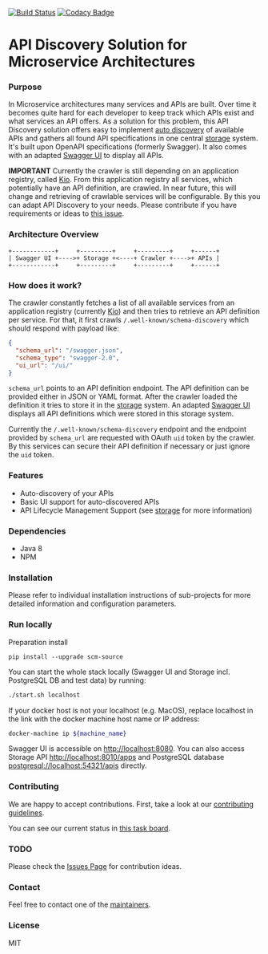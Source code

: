 [![Build Status](https://travis-ci.org/zalando-incubator/api-discovery.svg?branch=master)](https://travis-ci.org/zalando-incubator/api-discovery)
[![Codacy Badge](https://api.codacy.com/project/badge/Grade/af767a162ce24df0b22d1e4cb70a6556)](https://www.codacy.com/app/felix-mueller-berlin/api-discovery?utm_source=github.com&amp;utm_medium=referral&amp;utm_content=zalando-incubator/api-discovery&amp;utm_campaign=Badge_Grade)

# API Discovery Solution for Microservice Architectures

### Purpose

In Microservice architectures many services and APIs are built. Over time it becomes quite hard for each developer to keep track which APIs exist and what services an API offers. As a solution for this problem, this API Discovery solution offers easy to implement [auto discovery](https://github.com/zalando-incubator/api-discovery/tree/master/crawler) of available APIs and gathers all found API specifications in one central [storage](https://github.com/zalando-incubator/api-discovery/tree/master/storage) system. It's built upon OpenAPI specifications (formerly Swagger). It also comes with an adapted [Swagger UI](swagger-ui/) to display all APIs.

**IMPORTANT** Currently the crawler is still depending on an application registry, called [Kio](https://github.com/zalando-stups/kio). From this application registry all services, which potentially have an API definition, are crawled. In near future, this will change and retrieving of crawlable services will be configurable. By this you can adapt API Discovery to your needs. Please contribute if you have requirements or ideas to [this issue](https://github.com/zalando-incubator/api-discovery/issues/2).


### Architecture Overview

    +------------+     +---------+     +---------+     +------+
    | Swagger UI +---->+ Storage +<----+ Crawler +---->+ APIs |
    +------------+     +---------+     +---------+     +------+


### How does it work?

The crawler constantly fetches a list of all available services from an application registry
(currently [Kio](https://github.com/zalando-stups/kio)) and then tries to retrieve an API definition per service.
For that, it first crawls `/.well-known/schema-discovery` which should respond with payload like:

  ```json
  {
    "schema_url": "/swagger.json",
    "schema_type": "swagger-2.0",
    "ui_url": "/ui/"
  }
  ```

`schema_url` points to an API definition endpoint. The API definition can be provided either in JSON or YAML format.
After the crawler loaded the definition it tries to store it in the [storage](storage/) system. An adapted
[Swagger UI](swagger-ui/) displays all API definitions which were stored in this storage system.

Currently the `/.well-known/schema-discovery` endpoint and the endpoint provided by `schema_url` are requested
with OAuth `uid` token by the crawler. By this services can secure their API definition if necessary or just ignore
the `uid` token.

### Features

- Auto-discovery of your APIs
- Basic UI support for auto-discovered APIs
- API Lifecycle Management Support (see [storage](storage/) for more information)


### Dependencies

- Java 8
- NPM

### Installation

Please refer to individual installation instructions of sub-projects for more detailed information and configuration parameters.


### Run locally

Preparation install 

```pip install --upgrade scm-source```

You can start the whole stack locally (Swagger UI and Storage incl. PostgreSQL DB and test data) by running:

```bash
./start.sh localhost
```

If your docker host is not your localhost (e.g. MacOS), replace localhost in the link with the docker machine host name or IP address:

```bash
docker-machine ip ${machine_name}
```

Swagger UI is accessible on <http://localhost:8080>. You can also access Storage API <http://localhost:8010/apps> and PostgreSQL database <postgresql://localhost:54321/apis> directly.


### Contributing

We are happy to accept contributions. First, take a look at our [contributing guidelines](CONTRIBUTING.md).

You can see our current status in [this task board](https://github.com/zalando-incubator/api-discovery/projects/1).


### TODO

Please check the [Issues Page](https://github.com/zalando-incubator/api-discovery/issues)
for contribution ideas.


### Contact

Feel free to contact one of the [maintainers](MAINTAINERS).


### License

MIT
